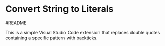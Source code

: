 # Convert String to Literals
#README

This is a simple Visual Studio Code extension that replaces double quotes containing a specific pattern with backticks.
